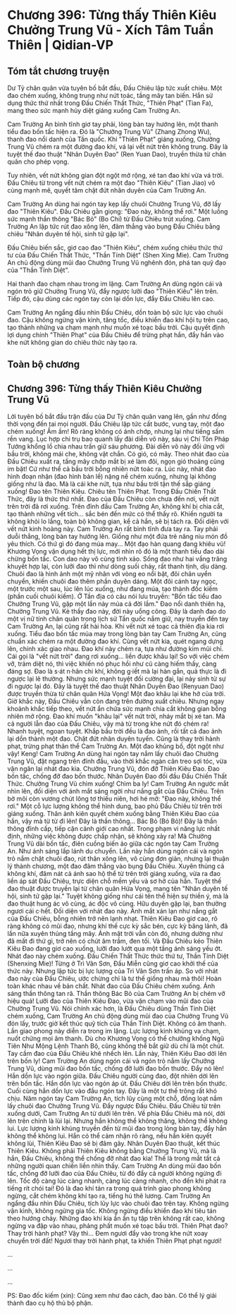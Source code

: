 # Chương 396: Từng thấy Thiên Kiêu Chưởng Trung Vũ - Xích Tâm Tuần Thiên | Qidian-VP

## Tóm tắt chương truyện

Dư Tỷ chân quân vừa tuyên bố bắt đầu, Đấu Chiêu lập tức xuất chiêu. Một đao chém xuống, không trung như nứt toác, tầng mây tan biến. Hắn sử dụng thức thứ nhất trong Đấu Chiến Thất Thức, "Thiên Phạt" (Tian Fa), mang theo sức mạnh hủy diệt giáng xuống Cam Trường An.

Cam Trường An bình tĩnh giơ tay phải, lòng bàn tay hướng lên, một thanh tiểu đao bốn tấc hiện ra. Đó là "Chưởng Trung Vũ" (Zhang Zhong Wu), thanh đao nổi danh của Tần quốc. Khi "Thiên Phạt" giáng xuống, Chưởng Trung Vũ chém ra một đường đao khí, vá lại vết nứt trên không trung. Đây là tuyệt thế đao thuật "Nhân Duyên Đao" (Ren Yuan Dao), truyền thừa từ chân quân cho phép vọng.

Tuy nhiên, vết nứt không gian đột ngột mở rộng, xé tan đao khí vừa vá trời. Đấu Chiêu từ trong vết nứt chém ra một đao "Thiên Kiêu" (Tian Jiao) vô cùng mạnh mẽ, quyết tâm chặt đứt nhân duyên của Cam Trường An.

Cam Trường An dùng hai ngón tay kẹp lấy chuôi Chưởng Trung Vũ, đỡ lấy đao "Thiên Kiêu". Đấu Chiêu gằn giọng: "Đao này, không thể rơi." Một luồng sức mạnh thần thông "Bác Bỏ" (Bo Chi) từ Đấu Chiêu trút xuống. Cam Trường An lập tức rút đao xông lên, đâm thẳng vào bụng Đấu Chiêu bằng chiêu "Nhân duyên tế hội, sinh tử gặp lại".

Đấu Chiêu biến sắc, giơ cao đao "Thiên Kiêu", chém xuống chiêu thức thứ tư của Đấu Chiến Thất Thức, "Thần Tính Diệt" (Shen Xing Mie). Cam Trường An chủ động dùng mũi đao Chưởng Trung Vũ nghênh đón, phá tan quỹ đạo của "Thần Tính Diệt".

Hai thanh đao chạm nhau trong im lặng. Cam Trường An dùng ngón cái và ngón trỏ giữ Chưởng Trung Vũ, đẩy ngược lưỡi đao "Thiên Kiêu" lên trên. Tiếp đó, cậu dùng các ngón tay còn lại dồn lực, đẩy Đấu Chiêu lên cao.

Cam Trường An ngẩng đầu nhìn Đấu Chiêu, dồn toàn bộ sức lực vào chuôi đao. Cậu không ngừng vận kình, tăng tốc, điều khiển đao khí hội tụ trên cao, tạo thành những va chạm mạnh như muốn xé toạc bầu trời. Cậu quyết định lợi dụng chính "Thiên Phạt" của Đấu Chiêu để trừng phạt hắn, đẩy hắn vào khe nứt không gian do chiêu thức này tạo ra.

## Toàn bộ chương

## Chương 396: Từng thấy Thiên Kiêu Chưởng Trung Vũ

Lời tuyên bố bắt đầu trận đấu của Dư Tỷ chân quân vang lên, gần như đồng thời vọng đến tai mọi người.
Đấu Chiêu lập tức cất bước, vung tay, một đao chém xuống!
Ầm ầm!
Rõ ràng không có ánh chớp, nhưng lại như tiếng sấm rền vang.
Lục hợp chi trụ bao quanh lấy đài diễn võ này, sáu vị Chí Tôn Pháp Tướng khổng lồ chia nhau trấn giữ sáu phương.
Đài diễn võ này đối ứng với bầu trời, không mái che, không vật chắn.
Có gió, có mây.
Theo nhát đao của Đấu Chiêu xuất ra, tầng mây chớp mắt bị xé làm đôi, ngọn gió thoảng cũng im bặt!
Cứ như thể cả bầu trời bỗng nhiên nứt toác ra.
Lúc này, nhát đao hình đoạn nhận (đao hình bản lề) nặng nề chém xuống, nhưng lại không giống như là đao.
Mà là cái khe nứt, tựa như bầu trời tận thế sắp giáng xuống!
Đao tên Thiên Kiêu.
Chiêu tên Thiên Phạt.
Trong Đấu Chiến Thất Thức, đây là thức thứ nhất.
Đao của Đấu Chiêu còn chưa đến nơi, vết nứt trên trời đã rơi xuống.
Trên đỉnh đầu Cam Trường An, không khí bị chia cắt, tạo thành những vết tích... sắc bén đến mức có thể thấy rõ.
Khiến người ta không khỏi lo lắng, toàn bộ không gian, kể cả hắn, sẽ bị tách ra.
Đối diện với vết nứt kinh hoàng này.
Cam Trường An rất bình tĩnh đưa tay ra.
Tay phải duỗi thẳng, lòng bàn tay hướng lên.
Giống như một đứa trẻ nâng niu món đồ yêu thích.
Có thứ gì đó đang múa may...
Một đạo hàn quang đang khiêu vũ!
Khương Vọng vận dụng hết thị lực, mới nhìn rõ đó là một thanh tiểu đao dài chừng bốn tấc.
Con dao này vô cùng tinh xảo.
Sống đao như hai vầng trăng khuyết hợp lại, còn lưỡi đao thì như dòng suối chảy, rất thanh tịnh, dịu dàng.
Chuôi đao là hình ảnh một mỹ nhân với vòng eo nổi bật, đôi chân uyển chuyển, khiến chuôi đao thêm phần duyên dáng.
Một đôi cánh tay ngọc, một trước một sau, lúc lên lúc xuống, như đang múa, tạo thành đốc kiếm (phần cuối chuôi kiếm).
Ở Tần địa có câu nói lưu truyền:
"Bốn tấc tiểu đao Chưởng Trung Vũ, gặp một lần này múa cả đời lầm."
Đao nổi danh thiên hạ, Chưởng Trung Vũ.
Kẻ thấy đao này, đời này uổng công.
Đây là danh đao do một vị nữ tính chân quân trong lịch sử Tần quốc nắm giữ, nay truyền đến tay Cam Trường An, lại cũng rất hài hòa.
Khi vết nứt xé toạc cả thiên địa kia rơi xuống.
Tiểu đao bốn tấc múa may trong lòng bàn tay Cam Trường An, cũng chuẩn xác chém ra một đường đao khí.
Cùng vết nứt kia, quét ngang dựng lên, chính xác giao nhau.
Đao khí này chém ra, tựa như đường kim mũi chỉ.
Cái gọi là "vết nứt trời" đang rơi xuống... liền được khâu lại!
So với việc chém vỡ, trảm diệt nó, thì việc khiến nó phục hồi như cũ càng hiếm thấy, càng đáng sợ.
Đao là s·át n·hân chi khí, không g·iết mà lại hàn gắn, quả thực là đi ngược lại lẽ thường.
Nhưng sức mạnh tuyệt đối cường đại, lại nảy sinh từ sự đi ngược lại đó.
Đây là tuyệt thế đao thuật Nhân Duyên Đao (Renyuan Dao) được truyền thừa từ chân quân Hứa Vọng!
Một đao khâu lại khe hở của trời.
Giờ khắc này, Đấu Chiêu vẫn còn đang trên đường xuất chiêu.
Nhưng ngay khoảnh khắc tiếp theo, vết nứt ẩn chứa sức mạnh chia cắt không gian bỗng nhiên mở rộng.
Đao khí muốn "khâu lại" vết nứt trời, nháy mắt bị xé tan.
Mà cả người lẫn đao của Đấu Chiêu, vậy mà từ trong khe nứt đó chém ra!
Nhanh tuyệt, ngoan tuyệt.
Khắp bầu trời đều là đao ảnh, rồi tất cả đao ảnh lại dồn thành một đao.
Chặt đứt nhân duyên tuyến.
Cũng là thay trời hành phạt, trừng phạt thân thể Cam Trường An.
Một đao khủng bố, đột ngột như vậy!
Keng!
Cam Trường An dùng hai ngón tay nắm lấy chuôi đao Chưởng Trung Vũ, đặt ngang trên đỉnh đầu, vào thời khắc ngàn cân treo sợi tóc, vừa vặn ngăn lại nhát đao kia.
Chưởng Trung Vũ, đón đỡ Thiên Kiêu Đao.
Đao bốn tấc, chống đỡ đao bốn thước.
Nhân Duyên Đao đối đầu Đấu Chiến Thất Thức.
Chưởng Trung Vũ chìm xuống!
Chìm ba ly!
Cam Trường An ngước mắt nhìn lên, đối diện với ánh mắt sáng ngời như nắng gắt của Đấu Chiêu.
Trên bờ môi còn vương chút lông tơ thiếu niên, hơi hé mở: "Đao này, không thể rơi."
Một cỗ lực lượng không thể hình dung, bao phủ Đấu Chiêu từ trên trời giáng xuống.
Thân ảnh kiên quyết chém xuống bằng Thiên Kiêu Đao của hắn, vậy mà từ từ đi lên!
Đây là thần thông... Bác Bỏ (Bó Bỏ)!
Đây là thần thông đỉnh cấp, tiếp cận cảnh giới cao nhất.
Trong phạm vi năng lực nhất định, những việc không được chấp nhận, sẽ không xảy ra!
Mà Chưởng Trung Vũ dài bốn tấc, điên cuồng biến ảo giữa các ngón tay Cam Trường An. Như ánh sáng lấp lánh du chuyển.
Lần này hắn dùng ngón cái và ngón trỏ nắm chặt chuôi đao, rút thân xông lên, vô cùng đơn giản, nhưng lại thuận lý thành chương, một đao đâm thẳng vào bụng Đấu Chiêu.
Xuyên thủng cả không khí, đâm nát cả ánh sao hộ thể từ trên trời giáng xuống, vừa ra đao liền áp sát Đấu Chiêu, trực diện chỗ mềm yếu và sơ hở của hắn.
Tuyệt thế đao thuật được truyền lại từ chân quân Hứa Vọng, mang tên "Nhân duyên tế hội, sinh tử gặp lại."
Tuyệt không giống như cái tên thể hiện sự thiền ý, mà là đao thuật hung ác vô cùng, ác độc vô cùng.
Hữu duyên gặp lại, ban thưởng ngươi cái c·hết.
Đối diện với nhát đao này.
Ánh mắt xán lạn như nắng gắt của Đấu Chiêu, bỗng nhiên trở nên lạnh nhạt.
Thiên Kiêu Đao giơ cao, rõ ràng không có mũi đao, nhưng khí thế cực kỳ sắc bén, cực kỳ băng lãnh, đã lần nữa xuyên thủng tầng mây.
Ánh mặt trời vẫn còn đó, nhưng dường như đã mất đi thứ gì, trở nên có chút âm trầm, đen tối.
Và Đấu Chiêu kéo Thiên Kiêu Đao đang giơ cao xuống, lưỡi đao lướt qua một tầng ánh sáng yếu ớt.
Nhát đao này chém xuống.
Đấu Chiến Thất Thức thức thứ tư, Thần Tính Diệt (Shenxing Mie)!
Từng ở Trì Vân Sơn, Đấu Miễn cũng giơ cao khởi thế của thức này.
Nhưng lập tức bị lực lượng của Trì Vân Sơn trấn áp. So với nhát đao này của Đấu Chiêu, ước chừng chỉ là tư thế giống nhau mà thôi! Hoàn toàn khác nhau về bản chất.
Nhát đao của Đấu Chiêu chém xuống.
Ánh sáng thần thông tan rã.
Thần thông Bác Bỏ của Cam Trường An bị chém vỡ hiệu quả!
Lưỡi đao của Thiên Kiêu Đao, vừa vặn chạm vào mũi đao của Chưởng Trung Vũ.
Nói chính xác hơn, là Đấu Chiêu dùng Thần Tính Diệt chém xuống, Cam Trường An chủ động dùng mũi đao của Chưởng Trung Vũ đón lấy, trước giờ kết thúc quỹ tích của Thần Tính Diệt.
Không có âm thanh.
Lần giao phong này diễn ra trong im lặng.
Lực lượng kinh khủng va chạm, nuốt chửng mọi âm thanh.
Dù cho Khương Vọng có thể chưởng khống Ngũ Tiên Như Mộng Lệnh Thanh Bộ, cũng không thể bắt giữ dù chỉ là một chút.
Tay cầm đao của Đấu Chiêu khẽ nhếch lên.
Lần này, Thiên Kiêu Đao dời lên trên bốn ly!
Cam Trường An dùng ngón cái và ngón trỏ nắm lấy Chưởng Trung Vũ, dùng mũi đao bốn tấc, chống đỡ lưỡi đao bốn thước. Đẩy nó lên!
Hắn dồn lực vào ngón giữa.
Đấu Chiêu người cùng đao, đột nhiên dời lên trên bốn tấc.
Hắn dồn lực vào ngón áp út.
Đấu Chiêu dời lên trên bốn thước.
Cuối cùng hắn dồn lực vào đầu ngón tay.
Đây là một tư thế trông rất khó chịu.
Năm ngón tay Cam Trường An, tích lũy cùng một chỗ, đồng loạt nắm lấy chuôi đao Chưởng Trung Vũ.
Đẩy ngược Đấu Chiêu.
Đấu Chiêu từ trên xuống dưới, Cam Trường An từ dưới lên trên.
Về phía Đấu Chiêu mà nói, dời lên trên chính là lùi lại.
Nhưng hắn không thể không thăng, không thể không lui.
Lực lượng kinh khủng truyền đến từ mũi đao trong lòng bàn tay, đẩy hắn không thể không lui.
Hắn có thể cảm nhận rõ ràng, nếu hắn kiên quyết không lùi, Thiên Kiêu Đao sẽ bị đâm gãy.
Nhân Duyên Đao thuật, kết thúc Thiên Kiêu.
Không phải Thiên Kiêu không bằng Chưởng Trung Vũ, mà là hắn, Đấu Chiêu, không thể chống đỡ nhát đao kia!
Thế là trong mắt tất cả những người quan chiến liền nhìn thấy.
Cam Trường An dùng mũi đao bốn tấc, chống đỡ lưỡi đao của Đấu Chiêu, từ đó đẩy cả người không ngừng đi lên.
Tốc độ càng lúc càng nhanh, càng lúc càng nhanh, cho đến khi phát ra tiếng rít chói tai!
Đó là đao khí tản ra trong quá trình giao phong không ngừng, cắt chém không khí tạo ra, tiếng hú thê lương.
Cam Trường An ngẩng đầu nhìn Đấu Chiêu, tích lũy lực vào chuôi đao trên tay.
Không ngừng vận kình, không ngừng gia tốc.
Không ngừng điều khiển đao khí tiêu tán theo hướng chảy.
Những đao khí kia ẩn ẩn tụ tập trên không rất cao, không ngừng va đập vào nhau, phảng phất muốn xé toạc bầu trời.
Thiên Phạt đao?
Thay trời hành phạt?
Vậy thì...
Đem ngươi đẩy vào trong khe nứt xoay chuyển trời đất!
Ngươi thay trời hành phạt, ta khiến Thiên Phạt phạt ngươi!

...

...

...

PS: Đao đốc kiếm (xin): Cũng xem như đao cách, đao bàn. Có thể lý giải thành đao cụ hộ thủ bộ phận.